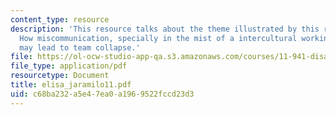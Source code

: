 ```yaml
---
content_type: resource
description: 'This resource talks about the theme illustrated by this reaction paper:
  How miscommunication, specially in the mist of a intercultural working environment,
  may lead to team collapse.'
file: https://ol-ocw-studio-app-qa.s3.amazonaws.com/courses/11-941-disaster-vulnerability-and-resilience-spring-2005/c68ba232a5e47ea0a1969522fccd23d3_elisa_jaramilo11.pdf
file_type: application/pdf
resourcetype: Document
title: elisa_jaramilo11.pdf
uid: c68ba232-a5e4-7ea0-a196-9522fccd23d3
---
```

